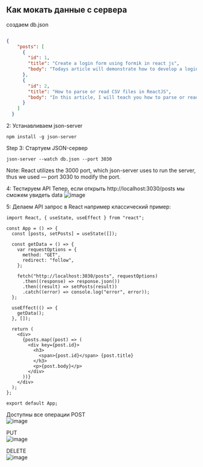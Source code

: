 ## Как мокать данные с сервера

создаем db.json

```json

{
    "posts": [
      {
        "id": 1,
        "title": "Create a login form using formik in react js",
        "body": "Todays article will demonstrate how to develop a login form in react js using formik."
      },
      {
        "id": 2,
        "title": "How to parse or read CSV files in ReactJS",
        "body": "In this article, I will teach you how to parse or read CSV files in ReactJS in the simplest way possible. "
      }
    ]
  }
```

2: Устанавливаем json-server
```
npm install -g json-server
```

Step 3: Стартуем JSON-сервер
```
json-server --watch db.json --port 3030
```
Note: React utilizes the 3000 port, which json-server uses to run the server, thus we used — port 3030 to modify the port.

4: Тестируем API
Тепер, если открыть http://localhost:3030/posts мы сможем увидеть data
![image](https://github.com/Highflyingexpress/frontend-tricks/assets/107925514/c6fc10a5-843e-4c2a-ab2b-b1cdc8a6b6a9)


5: Делаем API запрос в React
например классический пример:
```
import React, { useState, useEffect } from "react";

const App = () => {
  const [posts, setPosts] = useState([]);

  const getData = () => {
    var requestOptions = {
      method: "GET",
      redirect: "follow",
    };

    fetch("http://localhost:3030/posts", requestOptions)
      .then((response) => response.json())
      .then((result) => setPosts(result))
      .catch((error) => console.log("error", error));
  };

  useEffect(() => {
    getData();
  }, []);

  return (
    <div>
      {posts.map((post) => (
        <div key={post.id}>
          <h3>
            <span>{post.id}</span> {post.title}
          </h3>
          <p>{post.body}</p>
        </div>
      ))}
    </div>
  );
};

export default App;
```
Доступны все операции
POST  
![image](https://github.com/Highflyingexpress/frontend-tricks/assets/107925514/490cbe5b-92c5-498b-bb51-29dbb078d6ed)

PUT  
![image](https://github.com/Highflyingexpress/frontend-tricks/assets/107925514/c5b8d2b0-24e5-4792-b37d-aee1435f9240)

DELETE  
![image](https://github.com/Highflyingexpress/frontend-tricks/assets/107925514/ab0a1cbb-0ea1-41eb-8c01-3ee93efa2257)



